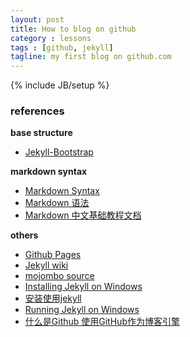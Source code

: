 ```yaml
---
layout: post
title: How to blog on github
category : lessons
tags : [github, jekyll]
tagline: my first blog on github.com
---
```

{% include JB/setup %}

### references
**base structure**  
+ [Jekyll-Bootstrap](http://jekyllbootstrap.com/)

**markdown syntax**  
+ [Markdown Syntax](http://daringfireball.net/projects/markdown/syntax)
+ [Markdown 语法](http://markdown.tw/)
+ [Markdown 中文基础教程文档](http://opengit.org/open/?f=source_markdown-basics)

**others**  
+ [Github Pages](http://pages.github.com/)
+ [Jekyll wiki](https://github.com/mojombo/jekyll/wiki)
+ [mojombo source](https://github.com/mojombo/mojombo.github.com)
+ [Installing Jekyll on Windows](http://mahoney.io/2011/12/12/installing-jekyll-on-windows/)
+ [安装使用jekyll](http://www.feelapi.com/archives/324)
+ [Running Jekyll on Windows](http://www.madhur.co.in/blog/2011/09/01/runningjekyllwindows.html)
+ [什么是Github 使用GitHub作为博客引擎](http://www.kuqin.com/managetool/20111231/317001.html)
